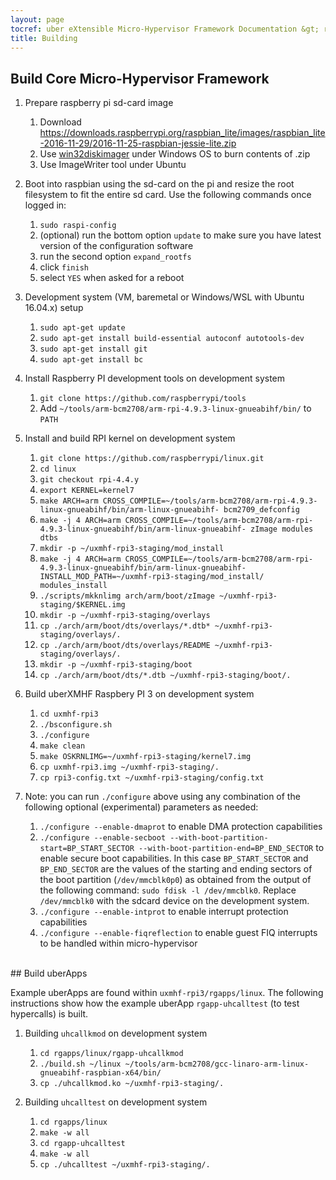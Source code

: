 ```yaml
---
layout: page
tocref: uber eXtensible Micro-Hypervisor Framework Documentation &gt; rpi3-cortex_a53-armv8_32  
title: Building
---
```


## Build Core Micro-Hypervisor Framework

1.  Prepare raspberry pi sd-card image
	1. Download https://downloads.raspberrypi.org/raspbian_lite/images/raspbian_lite-2016-11-29/2016-11-25-raspbian-jessie-lite.zip
	1. Use [win32diskimager](https://sourceforge.net/projects/win32diskimager/) under Windows OS to burn contents of .zip
	1. Use ImageWriter tool under Ubuntu
	
1. Boot into raspbian using the sd-card on the pi and resize the root filesystem to
   fit the entire sd card. Use the following commands once logged in:
   1. `sudo raspi-config`
   1. (optional) run the bottom option `update` to make sure you have latest version of
   the configuration software
   1. run the second option `expand_rootfs`
   1. click `finish`
   1. select `YES` when asked for a reboot
	
1. Development system (VM, baremetal or Windows/WSL with Ubuntu 16.04.x) setup
	1. `sudo apt-get update`
	1. `sudo apt-get install build-essential autoconf autotools-dev`
	1. `sudo apt-get install git`
	1. `sudo apt-get install bc`
	
1. Install Raspberry PI development tools on development system
	1. `git clone https://github.com/raspberrypi/tools`
	1. Add `~/tools/arm-bcm2708/arm-rpi-4.9.3-linux-gnueabihf/bin/` to `PATH`

1. Install and build RPI kernel on development system
	1. `git clone https://github.com/raspberrypi/linux.git`
	1. `cd linux`
	1. `git checkout rpi-4.4.y`
	1. `export KERNEL=kernel7`
	1. `make ARCH=arm CROSS_COMPILE=~/tools/arm-bcm2708/arm-rpi-4.9.3-linux-gnueabihf/bin/arm-linux-gnueabihf- bcm2709_defconfig`
	1. `make -j 4 ARCH=arm CROSS_COMPILE=~/tools/arm-bcm2708/arm-rpi-4.9.3-linux-gnueabihf/bin/arm-linux-gnueabihf- zImage modules dtbs`
	1. `mkdir -p ~/uxmhf-rpi3-staging/mod_install`
	1. `make -j 4 ARCH=arm CROSS_COMPILE=~/tools/arm-bcm2708/arm-rpi-4.9.3-linux-gnueabihf/bin/arm-linux-gnueabihf- INSTALL_MOD_PATH=~/uxmhf-rpi3-staging/mod_install/ modules_install`
	1. `./scripts/mkknlimg arch/arm/boot/zImage ~/uxmhf-rpi3-staging/$KERNEL.img`
	1. `mkdir -p ~/uxmhf-rpi3-staging/overlays`
	1. `cp ./arch/arm/boot/dts/overlays/*.dtb* ~/uxmhf-rpi3-staging/overlays/.`
	1. `cp ./arch/arm/boot/dts/overlays/README ~/uxmhf-rpi3-staging/overlays/.`
	1. `mkdir -p ~/uxmhf-rpi3-staging/boot`
	1. `cp ./arch/arm/boot/dts/*.dtb ~/uxmhf-rpi3-staging/boot/.`

1. Build uberXMHF Raspbery PI 3 on development system
	1. `cd uxmhf-rpi3`
	1. `./bsconfigure.sh`
	1. `./configure` 
	1. `make clean`
	1. `make OSKRNLIMG=~/uxmhf-rpi3-staging/kernel7.img`
	1. `cp uxmhf-rpi3.img ~/uxmhf-rpi3-staging/.`
	1. `cp rpi3-config.txt ~/uxmhf-rpi3-staging/config.txt`

1. Note: you can run `./configure` above using any combination of the following 
   optional (experimental) parameters as needed:
    1. `./configure --enable-dmaprot` to enable DMA protection capabilities
    1. `./configure --enable-secboot --with-boot-partition-start=BP_START_SECTOR --with-boot-partition-end=BP_END_SECTOR` to enable secure boot capabilities. In this case `BP_START_SECTOR` and 
    `BP_END_SECTOR` are the values of the starting and ending sectors of the boot partition (`/dev/mmcblk0p0`) as obtained from the output of the following command: 
    `sudo fdisk -l /dev/mmcblk0`. Replace `/dev/mmcblk0` with the sdcard device on the development
    system.
    1. `./configure --enable-intprot` to enable interrupt protection capabilities
    1. `./configure --enable-fiqreflection` to enable guest FIQ interrupts to be handled within micro-hypervisor
    

<br/>
## Build uberApps

Example uberApps are found within `uxmhf-rpi3/rgapps/linux`. The following
instructions show how the example uberApp `rgapp-uhcalltest` (to test 
hypercalls) is built. 

1. Building `uhcallkmod` on development system
	1. `cd rgapps/linux/rgapp-uhcallkmod`
	1. `./build.sh ~/linux ~/tools/arm-bcm2708/gcc-linaro-arm-linux-gnueabihf-raspbian-x64/bin/`
	1. `cp ./uhcallkmod.ko ~/uxmhf-rpi3-staging/.`

1. Building `uhcalltest` on development system
	1. `cd rgapps/linux`
	1. `make -w all`
	1. `cd rgapp-uhcalltest`
	1. `make -w all`
	1. `cp ./uhcalltest ~/uxmhf-rpi3-staging/.`
 


